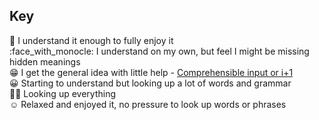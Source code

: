 ## Key

:star_struck: I understand it enough to fully enjoy it  
:face_with_monocle: I understand on my own, but feel I might be missing hidden meanings  
:grin: I get the general idea with little help - <a href="https://en.wikipedia.org/wiki/Input_hypothesis" target="_blank">Comprehensible input or i+1</a>  
:grinning: Starting to understand but looking up a lot of words and grammar  
:face_with_spiral_eyes: Looking up everything  
:relaxed: Relaxed and enjoyed it, no pressure to look up words or phrases